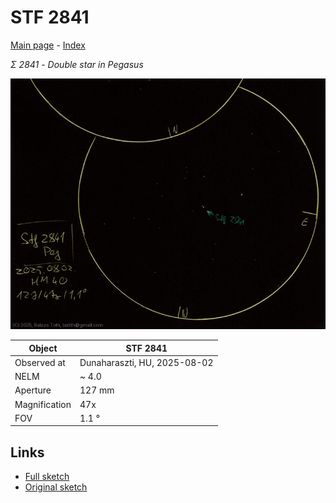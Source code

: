 # STF 2841

[Main page](../index.md) - [Index](../pages/obj_index.md)

_Σ 2841_ - _Double star in Pegasus_  

![STF 2841](../img/stf-2841-20250803.jpg)

Object | STF 2841
-|-
Observed at | Dunaharaszti, HU, 2025-08-02
NELM | ~ 4.0
Aperture | 127 mm
Magnification | 47x
FOV | 1.1 °


## Links

- [Full sketch](../img/1-peg-stf-2841-20250803.jpg)
- [Original sketch](../scan/20250803.jpg)
